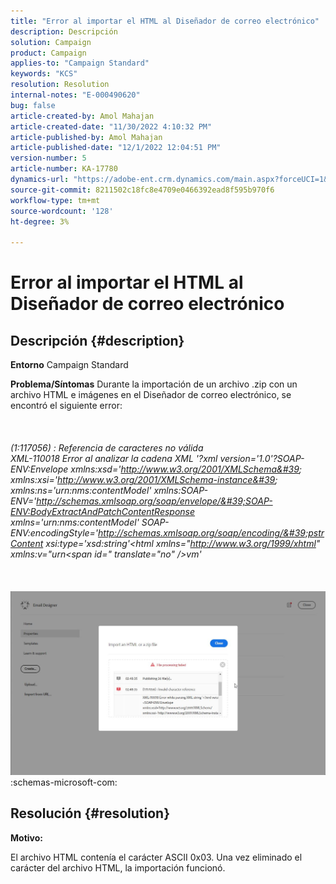 ```yaml
---
title: "Error al importar el HTML al Diseñador de correo electrónico"
description: Descripción
solution: Campaign
product: Campaign
applies-to: "Campaign Standard"
keywords: "KCS"
resolution: Resolution
internal-notes: "E-000490620"
bug: false
article-created-by: Amol Mahajan
article-created-date: "11/30/2022 4:10:32 PM"
article-published-by: Amol Mahajan
article-published-date: "12/1/2022 12:04:51 PM"
version-number: 5
article-number: KA-17780
dynamics-url: "https://adobe-ent.crm.dynamics.com/main.aspx?forceUCI=1&pagetype=entityrecord&etn=knowledgearticle&id=3d789c7f-c970-ed11-9561-6045bd006079"
source-git-commit: 8211502c18fc8e4709e0466392ead8f595b970f6
workflow-type: tm+mt
source-wordcount: '128'
ht-degree: 3%

---
```


# Error al importar el HTML al Diseñador de correo electrónico

## Descripción {#description}

<b>Entorno</b>
Campaign Standard


<b>Problema/Síntomas</b>
Durante la importación de un archivo .zip con un archivo HTML e imágenes en el Diseñador de correo electrónico, se encontró el siguiente error:
<br><br> <br><br>*(1:117056) : Referencia de caracteres no válida
<br>XML-110018 Error al analizar la cadena XML &#39;?xml version=&#39;1.0&#39;?SOAP-ENV:Envelope xmlns:xsd=&#39;http://www.w3.org/2001/XMLSchema&#39; xmlns:xsi=&#39;http://www.w3.org/2001/XMLSchema-instance&#39; xmlns:ns=&#39;urn:nms:contentModel&#39; xmlns:SOAP-ENV=&#39;http://schemas.xmlsoap.org/soap/envelope/&#39;SOAP-ENV:BodyExtractAndPatchContentResponse xmlns=&#39;urn:nms:contentModel&#39; SOAP-ENV:encodingStyle=&#39;http://schemas.xmlsoap.org/soap/encoding/&#39;pstrContent xsi:type=&#39;xsd:string&#39;&lt;html xmlns=&quot;http://www.w3.org/1999/xhtml&quot; xmlns:v=&quot;urn&lt;span id=&quot; translate=&quot;no&quot; />vm&#39;*<br><br> <br><br>![](assets/___43789c7f-c970-ed11-9561-6045bd006079___.jpeg)<br>:schemas-microsoft-com:

## Resolución {#resolution}


<b>Motivo:</b>

El archivo HTML contenía el carácter ASCII 0x03. Una vez eliminado el carácter del archivo HTML, la importación funcionó.
